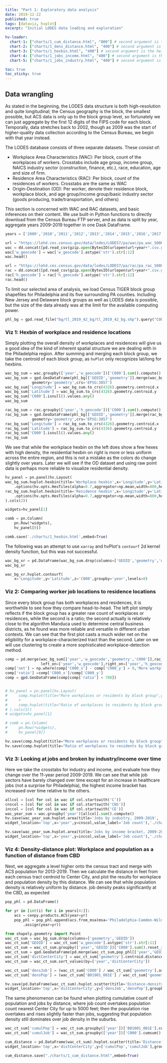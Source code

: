 ```yaml
---
title: "Part 1: Exploratory data analysis"
date: 2019-12-22
published: true
tags: [dataviz, hvplot]
excerpt: "Initial LODES data loading and exploration"

hv-loader:
  chart-1: ["charts/1_cum_distance.html", "800"] # second argument is the height
  chart-2: ["charts/1_dens_distance.html", "400"] # second argument is the height
  chart-3: ["charts/1_hexbin.html", "400"] # second argument is the height
  chart-4: ["charts/1_jobs_income.html", "400"] # second argument is the height
  chart-5: ["charts/1_jobs_industry.html", "400"] # second argument is the height

toc: true
toc_sticky: true
---
```


## Data wrangling

As stated in the beginning, the LODES data structure is both high-resolution and quite longitudinal; the Census geography is the block, the smallest possible, but ACS data is only up to the block group level, so fortunately we can just aggregate by the first 12 digits of the FIPS code for each block. Temporally, data stretches back to 2002, though as 2009 was the start of higher-quality data collection according to the Census Bureau, we begin with that year instead.

The LODES database consists of three separate datasets. These consist of:

- Workplace Area Characteristics (WAC): Per block, count of the workplaces of workers. Crosstabs include age group, income group, NAICS industry sector (construction, finance, etc.), race, education, age and size of firm.
- Residence Area Characteristics (RAC): Per block, count of the residences of workers. Crosstabs are the same as WAC
- Origin-Destination (OD): Per worker, denote their residence block, workplace block, and age group/income group/basic industry sector (goods producing, trade/transportation, and others)

This section is concerned with WAC and RAC datasets, and basic inferences on their content. We use built-in Python functions to directly download from the Census Bureau FTP server, and as data is split by year, aggregate years 2009-2019 together in one Dask DataFrame.


```python
years = ['2009','2010','2011','2012','2013','2014','2015','2016','2017','2018','2019']

url = "https://lehd.ces.census.gov/data/lodes/LODES7/pa/wac/pa_wac_S000_JT00_"
wac = dd.concat([pd.read_csv(gzip.open(BytesIO(urlopen(url+year+".csv.gz").read()))).assign(year=int(year)) for year in years])
wac['w_geocode'] = wac['w_geocode'].astype('str').str[:12]
wac.head()
```

```python
url = "https://lehd.ces.census.gov/data/lodes/LODES7/pa/rac/pa_rac_S000_JT00_"
rac = dd.concat([pd.read_csv(gzip.open(BytesIO(urlopen(url+year+".csv.gz").read()))).assign(year=int(year)) for year in years])
rac['h_geocode'] = rac['h_geocode'].astype('str').str[:12]
rac.head()
```

To limit our selected area of analysis, we load Census TIGER block group shapefiles for Philadelphia and its five surrounding PA counties. Including New Jersey and Delaware block groups as well as LODES data is possible, but the size of the data already was at the limit for the available computing power.


```python
phl_bg = gpd.read_file("bg/tl_2019_42_bg/tl_2019_42_bg.shp").query("COUNTYFP in ['017','029','045','091','101']").to_crs('EPSG:3857')
```

### Viz 1: Hexbin of workplace and residence locations

Simply plotting the overall density of workplaces and residences will give us a good idea of the kind of inherent spatial structure we are dealing with in the Philadelphia region. After summing and merging each block group, we take the centroid of each block group, as `hvPlot` only recognizes lat/long for hexbins.


```python
wac_bg_sum = wac.groupby(['year','w_geocode'])['C000'].sum().compute().reset_index()
wac_bg_sum = gpd.GeoDataFrame(phl_bg[['GEOID','geometry']].merge(wac_bg_sum, left_on='GEOID', right_on='w_geocode', how='inner'),
            geometry='geometry',crs='EPSG:3857')
wac_bg_sum['Longitude'] = wac_bg_sum.to_crs(4326).geometry.centroid.x
wac_bg_sum['Latitude'] = wac_bg_sum.to_crs(4326).geometry.centroid.y
wac_bg_sum['C000'].isnull().values.any()
wac_bg_sum
```

```python
rac_bg_sum = rac.groupby(['year','h_geocode'])['C000'].sum().compute().reset_index()
rac_bg_sum = gpd.GeoDataFrame(phl_bg[['GEOID','geometry']].merge(rac_bg_sum, left_on='GEOID', right_on='h_geocode', how='inner'),
            geometry='geometry',crs='EPSG:3857')
rac_bg_sum['Longitude'] = rac_bg_sum.to_crs(4326).geometry.centroid.x
rac_bg_sum['Latitude'] = rac_bg_sum.to_crs(4326).geometry.centroid.y
rac_bg_sum['C000'].isnull().values.any()
rac_bg_sum
```

We see that while the workplace hexbin on the left does show a few hexes with high density, the residential hexbin on right is more or less uniform across the entire region, and this is not a mistake as the colors do change slightly over years. Later we will see if the OD dataset and using raw point data is perhaps more reliable to visualize residential density.


```python
hv_panel = pn.panel(hv.Layout(
wac_bg_sum.hvplot.hexbin(title='Workplace hexbin',x='Longitude',y='Latitude',geo=True,c='C000',tiles='StamenTonerBackground',hover_cols='C000',groupby='year').map(gv.HexTiles,hv.HexTiles) \
    .options(hv.opts.HexTiles(alpha=0.7,aggregator=np.mean,width=800,height=800,xaxis=None,yaxis=None)) +
rac_bg_sum.hvplot.hexbin(title='Residence hexbin',x='Longitude',y='Latitude',geo=True,c='C000',tiles='StamenTonerBackground',hover_cols='C000',groupby='year').map(gv.HexTiles,hv.HexTiles) \
    .options(hv.opts.HexTiles(alpha=0.7,aggregator=np.mean,width=800,height=800,xaxis=None,yaxis=None))
).cols(2))

widgets=hv_panel[1]

comb = pn.Column(
    pn.Row(*widgets),
    hv_panel[0])

comb.save('./charts/1_hexbin.html',embed=True)
```
<div id="chart-3"></div>

The following was an attempt to use `xarray` and hvPlot's `contourf` 2d kernel density function, but this was not successful.


```python
wac_bg_xr = pd.DataFrame(wac_bg_sum.drop(columns=['GEOID','geometry','w_geocode'])).set_index(['Longitude','Latitude','year']).to_xarray()
wac_bg_xr
```


```python
wac_bg_xr.hvplot.contourf(
    x='Longitude',y='Latitude',z='C000',groupby='year',levels=8)
```

### Viz 2: Comparing worker job locations to residence locations

Since every block group has both workplaces and residences, it is worthwhile to see how they compare head-to-head. The left plot simply reflects if the block group has a greater raw count of workplaces or residences, while the second is a ratio; the second actually is relatively close to the algorithm Manduca used to determine central business districts, as he found was more reliable and versatile in different urban contexts.
We can see that the first plot casts a much wider net on the eligibility for a workplace-characterized tract than the second. Later on we will use clustering to create a more sophisticated workplace-detection method.

```python
comp = pd.merge(wac_bg_sum[['year','w_geocode','geometry','C000']],rac_bg_sum[['year','h_geocode','C000']],
                left_on=['year','w_geocode'],right_on=['year','h_geocode'],how='inner')
comp['net'] = np.where(comp['C000_x'] - comp['C000_y'] > 0,'More workplaces','More residences')
comp['ratio'] =comp['C000_x']/comp['C000_y']
comp = gpd.GeoDataFrame(comp[comp['ratio'] < 700])


# hv_panel = pn.panel(hv.Layout(
#     comp.hvplot(title="More workplaces or residents by block group",geo=True,crs=3857,groupby='year',c='net')
#     +
#     comp.hvplot(title="Ratio of workplaces to residents by block group",geo=True,crs=3857,groupby='year',c='ratio')
# ).cols(2))
# widgets=hv_panel[1]

# comb = pn.Column(
#     pn.Row(*widgets),
#     hv_panel[0])

hv.save(comp.hvplot(title="More workplaces or residents by block group",geo=True,crs=3857,groupby='year',c='net',widget_position='top'),'./charts/1_w_or_h.html',embed=True)
hv.save(comp.hvplot(title="Ratio of workplaces to residents by block group",geo=True,crs=3857,groupby='year',c='ratio',widget_position='top'),'./charts/1_wh_ratio.html',embed=True)
```

### Viz 3: Looking at jobs and broken by industry/income over time

Here we take the crosstabs for industry and income, and evaluate how they change over the 11-year period 2009-2019. We can see that while job sectors have barely changed over time except for an increase in healthcare jobs (not a surprise for Philadelphia), the highest income bracket has increased over time relative to the others.


```python
allcol = [col for col in wac if col.startswith('C')]
cnscol = [col for col in wac if col.startswith('CNS')]
inccol = [col for col in wac if col.startswith('CE')]
wac_year_sum = wac.groupby('year')[allcol].sum().compute()
hv.save(wac_year_sum.hvplot.area(title='Jobs by industry, 2009-2019',
widget_location='top',x='year',y=cnscol,value_label='Job count'),'./charts/1_jobs_industry.html',embed=True)
```


```python
hv.save(wac_year_sum.hvplot.area(title='Jobs by income bracket, 2009-2019',
widget_location='top',x='year',y=inccol,value_label='Job count'),'./charts/1_jobs_income.html',embed=True)
```
<div id="chart-4"></div>
<div id="chart-5"></div>

### Viz 4: Density-distance plot: Workplace and population as a function of distance from CBD

Next, we aggregate a level higher onto the census tract and merge with ACS population for 2013-2019. Then we calculate the distance in feet from each census tract centroid to Center City, and plot the results for workplace and population density by this distance.
We can see that while population density is relatively uniform by distance. job density peaks significantly at the CBD, as expected


```python
pop_phl = pd.DataFrame()

for yr in [int(i) for i in years[4:]]:
    acs = cenpy.products.ACS(year=yr)
    pop_phl = pop_phl.append(acs.from_msa(msa='Philadelphia-Camden-Wilmington, PA-NJ-DE-MD', variables=["B01001_001E"], level='tract', return_geometry=True) \
        .assign(year=yr))
```


```python
from shapely.geometry import Point
wac_ct_sum = wac_bg_sum.drop(columns=['geometry','GEOID'])
wac_ct_sum['GEOID'] = wac_ct_sum['w_geocode'].astype('str').str[:11]
wac_ct_sum = wac_ct_sum.groupby(['year','GEOID'])['C000'].sum().reset_index()
wac_ct_sum = gpd.GeoDataFrame(pd.merge(wac_ct_sum,pop_phl[['year','GEOID','geometry','B01001_001E']],on=['year','GEOID'],how='inner'),geometry='geometry',crs='EPSG:3857')
wac_ct_sum['distCenterCity'] = wac_ct_sum['geometry'].centroid.distance(Point(-8368112.55, 4859373.64))
wac_ct_sum = wac_ct_sum.sort_values(by=['year','distCenterCity'])

wac_ct_sum['densJob'] = (wac_ct_sum['C000'] / wac_ct_sum['geometry'].area) *  2.788e+7
wac_ct_sum['densPop'] = (wac_ct_sum['B01001_001E'] / wac_ct_sum['geometry'].area) *  2.788e+7

hv.save(pd.DataFrame(wac_ct_sum).hvplot.scatter(title='Distance-density plot, Philadelphia region census tracts',
widget_location='top',x='distCenterCity',y=['densJob','densPop'],groupby='year'),"./charts/1_dens_distance.html",embed=True)
```
<div id="chart-2"></div>

The same phenomenon can be found when plotting cumulative count of population and jobs by distance, where job count overtakes population count nearest Center City for up to 5000 feet; then the population rise overtakes and rises slightly faster than jobs, suggesting that population density still dominates over job density in the suburbs.


```python
wac_ct_sum['cumulPop'] = wac_ct_sum.groupby(['year'])['B01001_001E'].cumsum()
wac_ct_sum['cumulJob'] = wac_ct_sum.groupby(['year'])['C000'].cumsum()

cum_distance = pd.DataFrame(wac_ct_sum).hvplot.scatter(title='Distance-cumulative total plot, Philadelphia region census tracts',
widget_location='top',x='distCenterCity',y=['cumulPop','cumulJob'],groupby='year')

cum_distance.save("./charts/1_cum_distance.html",embed=True)
```
<div id="chart-1"></div>
